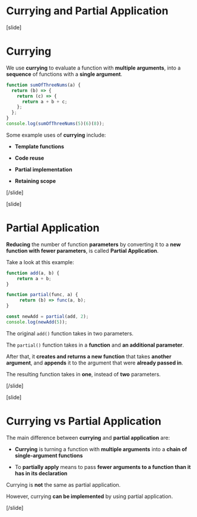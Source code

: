 # Currying and Partial Application

[slide]
# Currying

We use **currying** to evaluate a function with **multiple arguments**, into a **sequence** of functions with a **single argument**.

```js live
function sumOfThreeNums(a) {
  return (b) => {
    return (c) => {
      return a + b + c;
    };
  };
}
console.log(sumOfThreeNums(5)(6)(8));
```

Some example uses of **currying** include:

- **Template functions**

- **Code reuse**

- **Partial implementation**

- **Retaining scope**

[/slide]

[slide]
# Partial Application

**Reducing** the number of function **parameters** by converting it to a **new function with fewer parameters**, is called **Partial Application**.

Take a look at this example:

```js live 
function add(a, b) {
    return a + b;
}

function partial(func, a) {
     return (b) => func(a, b);
}

const newAdd = partial(add, 2);
console.log(newAdd(5));
```

The original `add()` function takes in two parameters.

The `partial()` function takes in a **function** and **an additional parameter**. 

After that, it **creates and returns a new function** that takes **another argument**, and **appends** it to the argument that were **already passed in**.

The resulting function takes in **one**, instead of **two** parameters.

[/slide]

[slide]
# Currying vs Partial Application

The main difference between **currying** and **partial application** are:

- **Currying** is turning a function with **multiple arguments** into a **chain of single-argument functions**

- To **partially apply** means to pass **fewer arguments to a function than it has in its declaration**

Currying is **not** the same as partial application.

However, currying **can be implemented** by using partial application.

[/slide]
